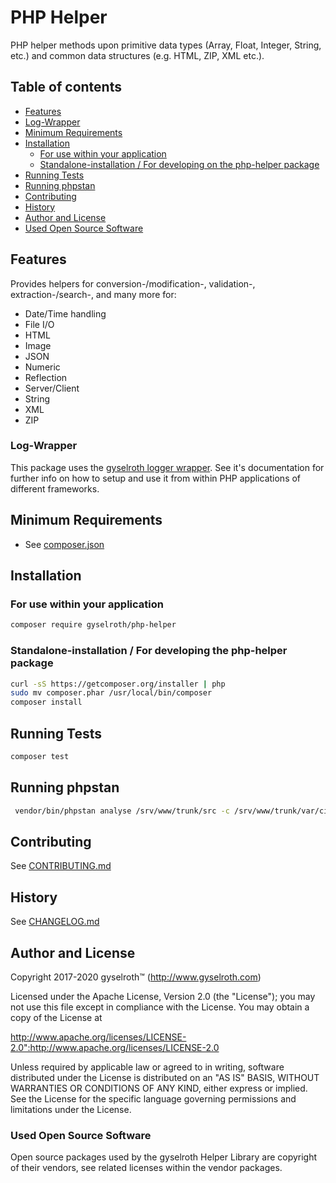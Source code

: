 PHP Helper
==========

PHP helper methods upon primitive data types (Array, Float, Integer, String, etc.) 
and common data structures (e.g. HTML, ZIP, XML etc.).


## Table of contents

* [Features](#features)
* [Log-Wrapper](#log-wrapper)
* [Minimum Requirements](#minimum-requirements)
* [Installation](#installation)
  * [For use within your application](#for-use-within-your-application)
  * [Standalone-installation / For developing on the php-helper package](#standalone-installation--for-developing-the-php-helper-package)
* [Running Tests](#running-tests)
* [Running phpstan](#running-phpstan)
* [Contributing](#contributing)
* [History](#history)
* [Author and License](#author-and-license)
* [Used Open Source Software](#used-open-source-software)


Features
--------

Provides helpers for conversion-/modification-, validation-, extraction-/search-, and many more for:

* Date/Time handling
* File I/O
* HTML
* Image
* JSON
* Numeric
* Reflection
* Server/Client 
* String
* XML
* ZIP


### Log-Wrapper

This package uses the [gyselroth logger wrapper](https://github.com/gyselroth/php-helper-log).
See it's documentation for further info on how to setup and use it from within PHP applications of different
frameworks.


Minimum Requirements
--------------------

* See [composer.json](https://github.com/gyselroth/php-helper/blob/master/composer.json)


Installation
------------

### For use within your application

```sh
composer require gyselroth/php-helper
```


### Standalone-installation / For developing the php-helper package

```sh
curl -sS https://getcomposer.org/installer | php
sudo mv composer.phar /usr/local/bin/composer
composer install
```


Running Tests
-------------

```sh
composer test
```


Running phpstan
---------------

```sh
 vendor/bin/phpstan analyse /srv/www/trunk/src -c /srv/www/trunk/var/ci/phpstan/phpstan.neon
```


Contributing
------------

See [CONTRIBUTING.md](https://github.com/gyselroth/php-helper/blob/master/CONTRIBUTING.md)


History
-------

See [CHANGELOG.md](https://github.com/gyselroth/php-helper/blob/master/CHANGELOG.md)


Author and License
------------------

Copyright 2017-2020 gyselroth™ (http://www.gyselroth.com)

Licensed under the Apache License, Version 2.0 (the "License");
you may not use this file except in compliance with the License.
You may obtain a copy of the License at

http://www.apache.org/licenses/LICENSE-2.0":http://www.apache.org/licenses/LICENSE-2.0

Unless required by applicable law or agreed to in writing, software
distributed under the License is distributed on an "AS IS" BASIS,
WITHOUT WARRANTIES OR CONDITIONS OF ANY KIND, either express or implied.
See the License for the specific language governing permissions and
limitations under the License. 


### Used Open Source Software

Open source packages used by the gyselroth Helper Library are copyright of their vendors, see related licenses within
the vendor packages.
